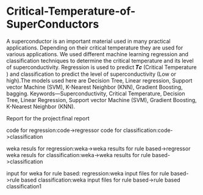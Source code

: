 # Critical-Temperature-of-SuperConductors
A superconductor is an important material used in many practical applications. Depending on their critical temperature they are used for various applications. We used different machine learning regression and classification techniques to determine the critical temperature and its level of superconductivity. Regression is used to predict 𝑻𝒄 (Critical Temperature ) and classification to predict the level of superconductivity (Low or high).The models used here are Decision Tree, Linear regression, Support vector Machine (SVM), K-Nearest Neighbor (KNN), Gradient Boosting, bagging.   Keywords—Superconductivity, Critical Temperature, Decision Tree, Linear Regression, Support vector Machine (SVM), Gradient Boosting, K-Nearest Neighbor (KNN).

Report for the project:final report

code for regression:code->regressor
code for classification:code->classification


weka resuls for regression:weka->weka results for rule based->regressor
weka resuls for classification:weka->weka results for rule based->classification

input for weka for rule based:
regression:weka input files for rule based->rule based
classification:weka input files for rule based->rule based classification1
